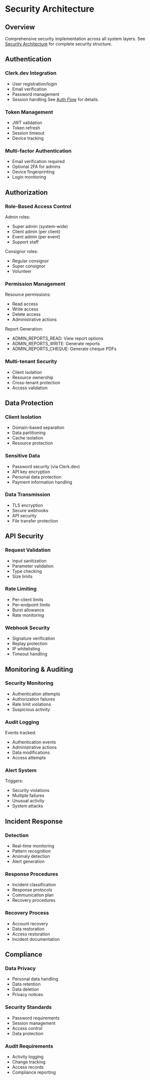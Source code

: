 # Security Architecture

## Overview
Comprehensive security implementation across all system layers. See [Security Architecture](../diagrams/architecture/security-layers.mmd) for complete security structure.

## Authentication

### Clerk.dev Integration
- User registration/login
- Email verification
- Password management
- Session handling
See [Auth Flow](../diagrams/flows/auth-flow.mmd) for details.

### Token Management
- JWT validation
- Token refresh
- Session timeout
- Device tracking

### Multi-factor Authentication
- Email verification required
- Optional 2FA for admins
- Device fingerprinting
- Login monitoring

## Authorization

### Role-Based Access Control
Admin roles:
- Super admin (system-wide)
- Client admin (per client)
- Event admin (per event)
- Support staff

Consignor roles:
- Regular consignor
- Super consignor
- Volunteer

### Permission Management
Resource permissions:
- Read access
- Write access
- Delete access
- Administrative actions

Report Generation:
- ADMIN_REPORTS_READ: View report options
- ADMIN_REPORTS_WRITE: Generate reports
- ADMIN_REPORTS_CHEQUE: Generate cheque PDFs

### Multi-tenant Security
- Client isolation
- Resource ownership
- Cross-tenant protection
- Access validation

## Data Protection

### Client Isolation
- Domain-based separation
- Data partitioning
- Cache isolation
- Resource protection

### Sensitive Data
- Password security (via Clerk.dev)
- API key encryption
- Personal data protection
- Payment information handling

### Data Transmission
- TLS encryption
- Secure webhooks
- API security
- File transfer protection

## API Security

### Request Validation
- Input sanitization
- Parameter validation
- Type checking
- Size limits

### Rate Limiting
- Per-client limits
- Per-endpoint limits
- Burst allowance
- Rate monitoring

### Webhook Security
- Signature verification
- Replay protection
- IP whitelisting
- Timeout handling

## Monitoring & Auditing

### Security Monitoring
- Authentication attempts
- Authorization failures
- Rate limit violations
- Suspicious activity

### Audit Logging
Events tracked:
- Authentication events
- Administrative actions
- Data modifications
- Access attempts

### Alert System
Triggers:
- Security violations
- Multiple failures
- Unusual activity
- System attacks

## Incident Response

### Detection
- Real-time monitoring
- Pattern recognition
- Anomaly detection
- Alert generation

### Response Procedures
- Incident classification
- Response protocols
- Communication plan
- Recovery procedures

### Recovery Process
- Account recovery
- Data restoration
- Access restoration
- Incident documentation

## Compliance

### Data Privacy
- Personal data handling
- Data retention
- Data deletion
- Privacy notices

### Security Standards
- Password requirements
- Session management
- Access control
- Data protection

### Audit Requirements
- Activity logging
- Change tracking
- Access records
- Compliance reporting
